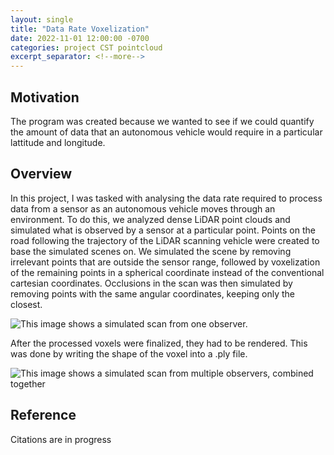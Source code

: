 ```yaml
---
layout: single
title: "Data Rate Voxelization"
date: 2022-11-01 12:00:00 -0700
categories: project CST pointcloud
excerpt_separator: <!--more-->
---
```


## Motivation

The program was created because we wanted to see if we could quantify the amount
of data that an autonomous vehicle would require in a particular lattitude and
longitude.

## Overview

In this project, I was tasked with analysing the data rate required to process
data from a sensor as an autonomous vehicle moves through an environment. To
do this, we analyzed dense LiDAR point clouds and simulated what is observed
by a sensor at a particular point.
Points on the road following the trajectory of the LiDAR scanning vehicle were
created to base the simulated scenes on. We simulated the scene
by removing irrelevant points that are outside the sensor range, followed by
voxelization of the remaining points in a spherical coordinate instead of the
conventional cartesian coordinates.
Occlusions in the scan was then simulated by removing points with the same
angular coordinates, keeping only the closest.

![This image shows a simulated scan from one observer.](/assets/images/sensor_vox/single_sensor_scan.jpg)

After the processed voxels were finalized, they had to be rendered. This was
done by writing the shape of the voxel into a .ply file.

![This image shows a simulated scan from multiple observers, combined together](/assets/images/sensor_vox/two_sensor_scans_100_and_250.jpg)

## Reference

Citations are in progress
